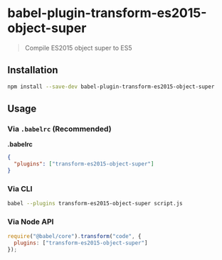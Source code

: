 # babel-plugin-transform-es2015-object-super

> Compile ES2015 object super to ES5

## Installation

```sh
npm install --save-dev babel-plugin-transform-es2015-object-super
```

## Usage

### Via `.babelrc` (Recommended)

**.babelrc**

```json
{
  "plugins": ["transform-es2015-object-super"]
}
```

### Via CLI

```sh
babel --plugins transform-es2015-object-super script.js
```

### Via Node API

```javascript
require("@babel/core").transform("code", {
  plugins: ["transform-es2015-object-super"]
});
```
